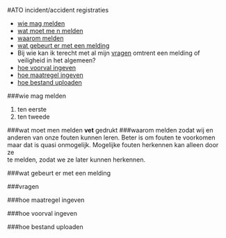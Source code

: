 #ATO incident/accident registraties

* [wie mag melden](#wie-mag-melden)
* [wat moet me
n melden](#wat-moet-men-melden)
* [waarom melden](#waarom-melden)
* [wat gebeurt er met een melding](#wat-gebeurt-er-met-een-melding)
* Bij wie kan ik terecht met al mijn [vragen](#vragen) omtrent een melding of veiligheid in het algemeen?
* [hoe voorval ingeven](#hoe-voorval-ingeven)
* [hoe maatregel ingeven](#hoe-maatregel-ingeven)
* [hoe bestand uploaden](#hoe-bestand=uploaden)

###wie mag melden
1.  ten eerste
2.  ten tweede

###wat moet men melden
**vet** gedrukt
###waarom melden
zodat wij en anderen van onze fouten kunnen leren. Beter is om fouten te voorkomen  
maar dat is quasi onmogelijk. Mogelijke fouten herkennen kan alleen door ze  
te melden, zodat we ze later kunnen herkennen.  

###wat gebeurt er met een melding

###vragen


###hoe maatregel ingeven


###hoe voorval ingeven


###hoe bestand uploaden



